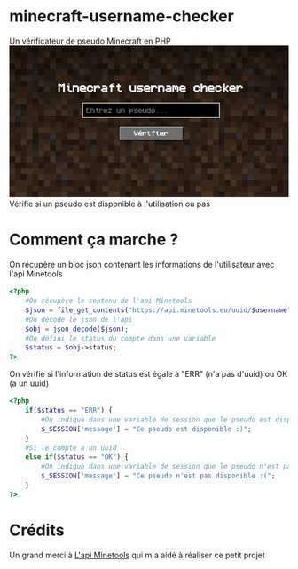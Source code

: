 # minecraft-username-checker
Un vérificateur de pseudo Minecraft en PHP<br>
<img src="assets/img/preview.png" />
Vérifie si un pseudo est disponible à l'utilisation ou pas<br>
# Comment ça marche ?
On récupère un bloc json contenant les informations de l'utilisateur avec l'api Minetools
```php
<?php
    #On récupère le contenu de l'api Minetools
    $json = file_get_contents("https://api.minetools.eu/uuid/$username");
    #On décode le json de l'api
    $obj = json_decode($json);
    #On défini le status du compte dans une variable
    $status = $obj->status;
?>
```
On vérifie si l'information de status est égale à "ERR" (n'a pas d'uuid) ou OK (a un uuid)
```php
<?php
    if($status == "ERR") {
        #On indique dans une variable de session que le pseudo est disponible
        $_SESSION['message'] = "Ce pseudo est disponible :)";
    }
    #Si le compte a un uuid
    else if($status == "OK") {
        #On indique dans une variable de session que le pseudo n'est pas disponible
        $_SESSION['message'] = "Ce pseudo n'est pas disponible :(";
    }
?>
```
# Crédits
Un grand merci à <a href="api.minetools.eu">L'api Minetools</a> qui m'a aidé à réaliser ce petit projet
